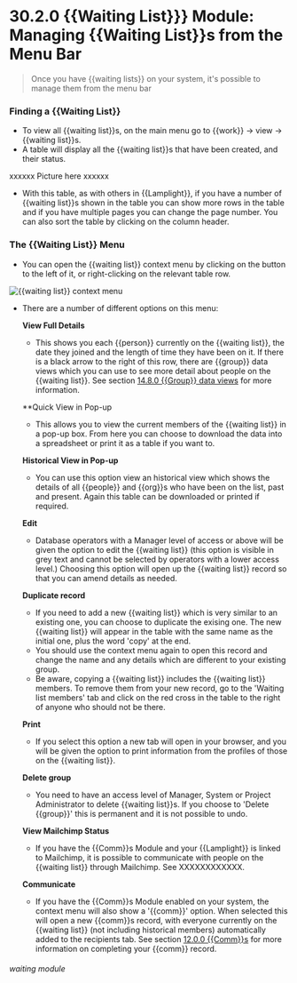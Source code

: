 # 30.2.0    {{Waiting List}}} Module: Managing {{Waiting List}}s from the Menu Bar

> Once you have {{waiting lists}} on your system, it's possible to manage them from the menu bar

### Finding a {{Waiting List}}

- To view all {{waiting list}}s, on the main menu go to {{work}} -> view -> {{waiting list}}s. 
- A table will display all the {{waiting list}}s that have been created, and their status.

xxxxxx Picture here xxxxxx

 - With this table, as with others in {{Lamplight}}, if you have a number of {{waiting list}}s shown in the table you can show more rows in the table and if you have multiple pages you can change the page number. You can also sort the table by clicking on the column header.

### The {{Waiting List}} Menu

- You can open the {{waiting list}} context menu by clicking on the button to the left of it, or right-clicking on the relevant table row.  

![{{waiting list}} context menu]({{imgpath}}229a.png)

- There are a number of different options on this menu:

   **View Full Details**

   - This shows you each {{person}} currently on the {{waiting list}}, the date they joined and the length of time they have been on it. If there is a black arrow to the right of this row, there are {{group}} data views which you can use to see more detail about people on the {{waiting list}}. See section [14.8.0  {{Group}} data views](/help/index/p/14.8.0) for more information.

   **Quick View in Pop-up
   
   - This allows you to view the current members of the {{waiting list}} in a pop-up box. From here you can choose to download the data into a spreadsheet or print it as a table if you want to.
   
   **Historical View in Pop-up**
   
   - You can use this option view an historical view which shows the details of all {{people}} and {{org}}s who have been on the list, past and present. Again this table can be downloaded or printed if required.
   
   **Edit**

   - Database operators with a Manager level of access or above will be given the option to edit the {{waiting list}} (this option is visible in grey text and cannot be selected by operators with a lower access level.) Choosing this option will open up the {{waiting list}} record so that you can amend details as needed. 
   
   **Duplicate record**
   
   - If you need to add a new {{waiting list}} which is very similar to an existing one, you can choose to duplicate the exising one. The new {{waiting list}} will appear in the table with the same name as the initial one, plus the word 'copy' at the end. 
   - You should use the context menu again to open this record and change the name and any details which are different to your existing group. 
   - Be aware, copying a {{waiting list}} includes the {{waiting list}} members. To remove them from your new record, go to the 'Waiting list members' tab and click on the red cross in the table to the right of anyone who should not be there. 
   
   **Print**
   
   - If you select this option a new tab will open in your browser, and you will be given the option to print information from the profiles of those on the {{waiting list}}.
   
   **Delete group**
   
   - You need to have an access level of Manager, System or Project Administrator to delete {{waiting list}}s. If you choose to 'Delete {{group}}' this is permanent and it is not possible to undo.



   **View Mailchimp Status**
   
   - If you have the {{Comm}}s Module and your {{Lamplight}} is linked to Mailchimp, it is possible to communicate with people on the {{waiting list}} through Mailchimp. See XXXXXXXXXXXX.
   
   **Communicate**
   
   - If you have the {{Comm}}s Module enabled on your system, the context menu will also show a '{{comm}}' option. When selected this will open a new {{comm}}s record, with everyone currently on the {{waiting list}} (not including historical members) automatically added to the recipients tab. See section [12.0.0  {{Comm}}s](/help/index//12.0.0) for more information on completing your {{comm}} record.


###### waiting module

